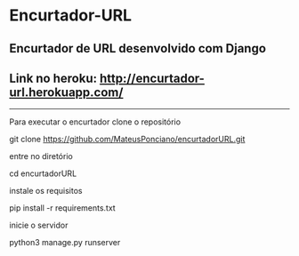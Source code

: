 # Encurtador-URL
Encurtador de URL desenvolvido com Django
------
## Link no heroku: http://encurtador-url.herokuapp.com/
-----

Para executar o encurtador clone o repositório

  git clone https://github.com/MateusPonciano/encurtadorURL.git

entre no diretório

  cd encurtadorURL

instale os requisitos

  pip install -r requirements.txt

inicie o servidor

  python3 manage.py runserver
